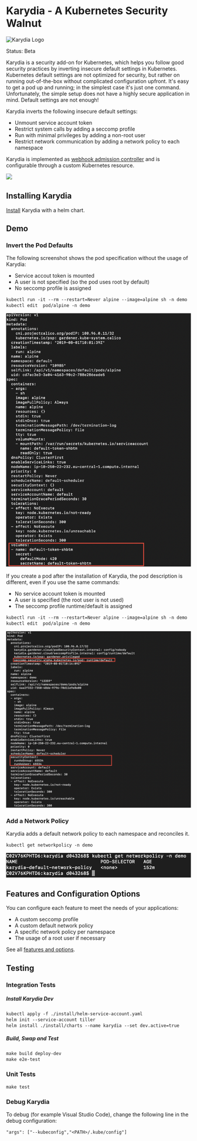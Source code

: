 # Karydia - A Kubernetes Security Walnut

![Karydia Logo](logo/Karydia@0.5x.png)

Status: Beta

Karydia is a security add-on for Kubernetes, which helps you follow good security practices by inverting insecure default settings in Kubernetes. Kubernetes default settings are not optimized for security, but rather on running out-of-the-box without complicated configuration upfront. It's easy to get a pod up and running; in the simplest case it's just one command. Unfortunately, the simple setup does not have a highly secure application in mind. Default settings are not enough!

Karydia inverts the following insecure default settings:
* Unmount service account token
* Restrict system calls by adding a seccomp profile
* Run with minimal privileges by adding a non-root user
* Restrict network communication by adding a network policy to each namespace

Karydia is implemented as [webhook admission
controller](https://kubernetes.io/docs/reference/access-authn-authz/extensible-admission-controllers/)
and is configurable through a custom Kubernetes resource.

![](docs/images/karydia-architecture.png)

## Installing Karydia
[Install](install/README.md) Karydia with a helm chart.

## Demo
### Invert the Pod Defaults
The following screenshot shows the pod specification without the usage of Karydia:
* Service accout token is mounted
* A user is not specified (so the pod uses root by default)
* No seccomp profile is assigned
```
kubectl run -it --rm --restart=Never alpine --image=alpine sh -n demo
kubectl edit  pod/alpine -n demo
```
![](docs/images/pod-without-karydia.png)

If you create a pod after the installation of Karydia, the pod description is different, even if you use the same commands:
* No service account token is mounted
* A user is specified (the root user is not used)
* The seccomp profile runtime/default is assigned

```
kubectl run -it --rm --restart=Never alpine --image=alpine sh -n demo
kubectl edit  pod/alpine -n demo
```
![](docs/images/pod-with-karydia.png)

### Add a Network Policy
Karydia adds a default network policy to each namespace and reconciles it.
```
kubectl get networkpolicy -n demo
```
![](docs/images/networkpolicy.png)

## Features and Configuration Options
You can configure each feature to meet the needs of your applications:
* A custom seccomp profile
* A custom default network policy
* A specific network policy per namespace
* The usage of a root user if necessary

See all [features and options](docs/features.md).

## Testing

### Integration Tests

##### Install Karydia Dev
```
kubectl apply -f ./install/helm-service-account.yaml
helm init --service-account tiller
helm install ./install/charts --name karydia --set dev.active=true
```

##### Build, Swap and Test

```
make build deploy-dev
make e2e-test
```

### Unit Tests

```
make test
```

### Debug Karydia

To debug (for example Visual Studio Code), change the following line in the debug configuration:

```
"args": ["--kubeconfig","<PATH>/.kube/config"]
```

